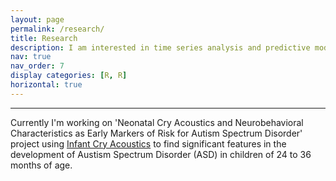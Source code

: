 ```yaml
---
layout: page
permalink: /research/
title: Research
description: I am interested in time series analysis and predictive modeling in the field of biostatistics and data science. I started working as a graduate research assistant in Spring 2023. Here's a brief description of my research experience- 
nav: true
nav_order: 7
display categories: [R, R]
horizontal: true
--- 
```


---
   
 
 Currently I'm working on 'Neonatal Cry Acoustics and Neurobehavioral Characteristics as Early Markers of Risk for Autism Spectrum Disorder' project using [Infant Cry Acoustics](https://childrenatrisk.med.brown.edu/research/ongoing-studies/autism) to find significant features in the development of Austism Spectrum Disorder (ASD) in children of 24 to 36 months of age. 

 